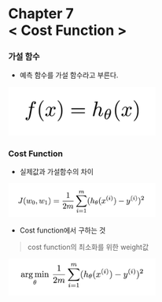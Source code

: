 Chapter 7<br/>
< Cost Function >
===============================


### 가설 함수
- 예측 함수를 가설 함수라고 부른다.
<img src="https://github.com/alstn2468/Python_For_Machine_Learning/blob/master/Chapter.7/img/4.png" width="300" height="auto">


### Cost Function
- 실제값과 가설함수의 차이
<img src="https://github.com/alstn2468/Python_For_Machine_Learning/blob/master/Chapter.7/img/5.png" width="300" height="auto">

- Cost function에서 구하는 것
> cost function의 최소화를 위한 weight값

<img src="https://github.com/alstn2468/Python_For_Machine_Learning/blob/master/Chapter.7/img/6.png" width="300" height="auto">
